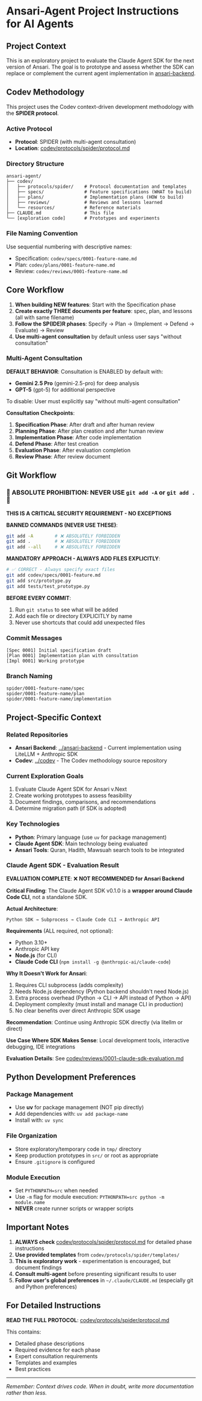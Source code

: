 # Ansari-Agent Project Instructions for AI Agents

## Project Context

This is an exploratory project to evaluate the Claude Agent SDK for the next version of Ansari. The goal is to prototype and assess whether the SDK can replace or complement the current agent implementation in [ansari-backend](../ansari-backend).

## Codev Methodology

This project uses the Codev context-driven development methodology with the **SPIDER protocol**.

### Active Protocol
- **Protocol**: SPIDER (with multi-agent consultation)
- **Location**: [codev/protocols/spider/protocol.md](codev/protocols/spider/protocol.md)

### Directory Structure
```
ansari-agent/
├── codev/
│   ├── protocols/spider/    # Protocol documentation and templates
│   ├── specs/               # Feature specifications (WHAT to build)
│   ├── plans/               # Implementation plans (HOW to build)
│   ├── reviews/             # Reviews and lessons learned
│   └── resources/           # Reference materials
├── CLAUDE.md                # This file
└── [exploration code]       # Prototypes and experiments
```

### File Naming Convention

Use sequential numbering with descriptive names:
- Specification: `codev/specs/0001-feature-name.md`
- Plan: `codev/plans/0001-feature-name.md`
- Review: `codev/reviews/0001-feature-name.md`

## Core Workflow

1. **When building NEW features**: Start with the Specification phase
2. **Create exactly THREE documents per feature**: spec, plan, and lessons (all with same filename)
3. **Follow the SP(IDE)R phases**: Specify → Plan → (Implement → Defend → Evaluate) → Review
4. **Use multi-agent consultation** by default unless user says "without consultation"

### Multi-Agent Consultation

**DEFAULT BEHAVIOR**: Consultation is ENABLED by default with:
- **Gemini 2.5 Pro** (gemini-2.5-pro) for deep analysis
- **GPT-5** (gpt-5) for additional perspective

To disable: User must explicitly say "without multi-agent consultation"

**Consultation Checkpoints**:
1. **Specification Phase**: After draft and after human review
2. **Planning Phase**: After plan creation and after human review
3. **Implementation Phase**: After code implementation
4. **Defend Phase**: After test creation
5. **Evaluation Phase**: After evaluation completion
6. **Review Phase**: After review document

## Git Workflow

### 🚨 ABSOLUTE PROHIBITION: NEVER USE `git add -A` or `git add .` 🚨

**THIS IS A CRITICAL SECURITY REQUIREMENT - NO EXCEPTIONS**

**BANNED COMMANDS (NEVER USE THESE)**:
```bash
git add -A        # ❌ ABSOLUTELY FORBIDDEN
git add .         # ❌ ABSOLUTELY FORBIDDEN
git add --all     # ❌ ABSOLUTELY FORBIDDEN
```

**MANDATORY APPROACH - ALWAYS ADD FILES EXPLICITLY**:
```bash
# ✅ CORRECT - Always specify exact files
git add codev/specs/0001-feature.md
git add src/prototype.py
git add tests/test_prototype.py
```

**BEFORE EVERY COMMIT**:
1. Run `git status` to see what will be added
2. Add each file or directory EXPLICITLY by name
3. Never use shortcuts that could add unexpected files

### Commit Messages
```
[Spec 0001] Initial specification draft
[Plan 0001] Implementation plan with consultation
[Impl 0001] Working prototype
```

### Branch Naming
```
spider/0001-feature-name/spec
spider/0001-feature-name/plan
spider/0001-feature-name/implementation
```

## Project-Specific Context

### Related Repositories
- **Ansari Backend**: [../ansari-backend](../ansari-backend) - Current implementation using LiteLLM + Anthropic SDK
- **Codev**: [../codev](../codev) - The Codev methodology source repository

### Current Exploration Goals
1. Evaluate Claude Agent SDK for Ansari v.Next
2. Create working prototypes to assess feasibility
3. Document findings, comparisons, and recommendations
4. Determine migration path (if SDK is adopted)

### Key Technologies
- **Python**: Primary language (use `uv` for package management)
- **Claude Agent SDK**: Main technology being evaluated
- **Ansari Tools**: Quran, Hadith, Mawsuah search tools to be integrated

### Claude Agent SDK - Evaluation Result

**EVALUATION COMPLETE**: ❌ **NOT RECOMMENDED for Ansari Backend**

**Critical Finding**: The Claude Agent SDK v0.1.0 is a **wrapper around Claude Code CLI**, not a standalone SDK.

**Actual Architecture**:
```
Python SDK → Subprocess → Claude Code CLI → Anthropic API
```

**Requirements** (ALL required, not optional):
- Python 3.10+
- Anthropic API key
- **Node.js** (for CLI)
- **Claude Code CLI** (`npm install -g @anthropic-ai/claude-code`)

**Why It Doesn't Work for Ansari**:
1. Requires CLI subprocess (adds complexity)
2. Needs Node.js dependency (Python backend shouldn't need Node.js)
3. Extra process overhead (Python → CLI → API instead of Python → API)
4. Deployment complexity (must install and manage CLI in production)
5. No clear benefits over direct Anthropic SDK usage

**Recommendation**: Continue using Anthropic SDK directly (via litellm or direct)

**Use Case Where SDK Makes Sense**: Local development tools, interactive debugging, IDE integrations

**Evaluation Details**: See [codev/reviews/0001-claude-sdk-evaluation.md](codev/reviews/0001-claude-sdk-evaluation.md)

## Python Development Preferences

### Package Management
- Use **uv** for package management (NOT pip directly)
- Add dependencies with: `uv add package-name`
- Install with: `uv sync`

### File Organization
- Store exploratory/temporary code in `tmp/` directory
- Keep production prototypes in `src/` or root as appropriate
- Ensure `.gitignore` is configured

### Module Execution
- Set `PYTHONPATH=src` when needed
- Use `-m` flag for module execution: `PYTHONPATH=src python -m module.name`
- **NEVER** create runner scripts or wrapper scripts

## Important Notes

1. **ALWAYS check** [codev/protocols/spider/protocol.md](codev/protocols/spider/protocol.md) for detailed phase instructions
2. **Use provided templates** from `codev/protocols/spider/templates/`
3. **This is exploratory work** - experimentation is encouraged, but document findings
4. **Consult multi-agent** before presenting significant results to user
5. **Follow user's global preferences** in `~/.claude/CLAUDE.md` (especially git and Python preferences)

## For Detailed Instructions

**READ THE FULL PROTOCOL**: [codev/protocols/spider/protocol.md](codev/protocols/spider/protocol.md)

This contains:
- Detailed phase descriptions
- Required evidence for each phase
- Expert consultation requirements
- Templates and examples
- Best practices

---

*Remember: Context drives code. When in doubt, write more documentation rather than less.*
